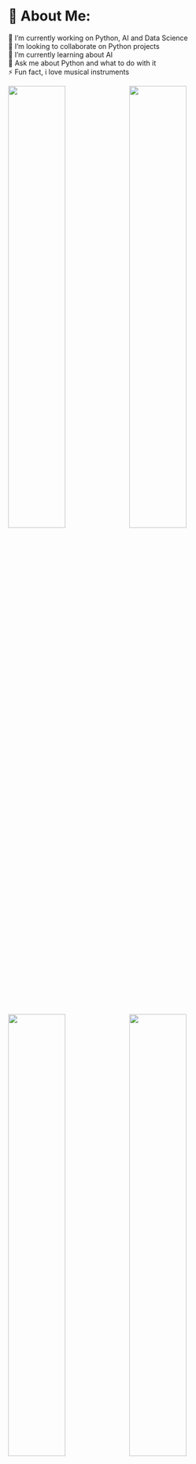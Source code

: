 # 💫 About Me:
🔭 I’m currently working on Python, AI and Data Science<br>👯 I’m looking to collaborate on Python projects<br>🌱 I’m currently learning about AI <br>💬 Ask me about Python and what to do with it<br>⚡ Fun fact, i love musical instruments

<p float="left">
  <img src="https://github-readme-stats.vercel.app/api?username=eubielaraujo&theme=dark&hide_border=true&include_all_commits=true&count_private=true" width="48%" />
  <img src="https://nirzak-streak-stats.vercel.app/?user=eubielaraujo&theme=dark&hide_border=true" width="48%" />
</p>

<p float="left">
  <img src="https://github-readme-stats.vercel.app/api/top-langs/?username=eubielaraujo&theme=dark&hide_border=true&include_all_commits=true&count_private=true&layout=compact" width="48%" />
  <img src="https://github-contributor-stats.vercel.app/api?username=eubielaraujo&limit=5&theme=dark&combine_all_yearly_contributions=true" width="48%" />
</p>

![Java](https://img.shields.io/badge/java-%23ED8B00.svg?style=for-the-badge&logo=openjdk&logoColor=white) ![Python](https://img.shields.io/badge/python-3670A0?style=for-the-badge&logo=python&logoColor=ffdd54) ![HTML5](https://img.shields.io/badge/html5-%23E34F26.svg?style=for-the-badge&logo=html5&logoColor=white) ![CSS3](https://img.shields.io/badge/css3-%231572B6.svg?style=for-the-badge&logo=css3&logoColor=white) ![Anaconda](https://img.shields.io/badge/Anaconda-%2344A833.svg?style=for-the-badge&logo=anaconda&logoColor=white) ![OpenCV](https://img.shields.io/badge/opencv-%23white.svg?style=for-the-badge&logo=opencv&logoColor=white) ![SQLite](https://img.shields.io/badge/sqlite-%2307405e.svg?style=for-the-badge&logo=sqlite&logoColor=white) ![MySQL](https://img.shields.io/badge/mysql-4479A1.svg?style=for-the-badge&logo=mysql&logoColor=white) ![Keras](https://img.shields.io/badge/Keras-%23D00000.svg?style=for-the-badge&logo=Keras&logoColor=white) ![Matplotlib](https://img.shields.io/badge/Matplotlib-%23ffffff.svg?style=for-the-badge&logo=Matplotlib&logoColor=black) ![NumPy](https://img.shields.io/badge/numpy-%23013243.svg?style=for-the-badge&logo=numpy&logoColor=white) ![Pandas](https://img.shields.io/badge/pandas-%23150458.svg?style=for-the-badge&logo=pandas&logoColor=white) ![scikit-learn](https://img.shields.io/badge/scikit--learn-%23F7931E.svg?style=for-the-badge&logo=scikit-learn&logoColor=white) ![Scipy](https://img.shields.io/badge/SciPy-%230C55A5.svg?style=for-the-badge&logo=scipy&logoColor=%white) ![TensorFlow](https://img.shields.io/badge/TensorFlow-%23FF6F00.svg?style=for-the-badge&logo=TensorFlow&logoColor=white) ![GitHub](https://img.shields.io/badge/github-%23121011.svg?style=for-the-badge&logo=github&logoColor=white) ![GitHub Actions](https://img.shields.io/badge/github%20actions-%232671E5.svg?style=for-the-badge&logo=githubactions&logoColor=white) ![Git](https://img.shields.io/badge/git-%23F05033.svg?style=for-the-badge&logo=git&logoColor=white) ![Trello](https://img.shields.io/badge/Trello-%23026AA7.svg?style=for-the-badge&logo=Trello&logoColor=white)

[![Instagram](https://img.shields.io/badge/Instagram-%23E4405F.svg?logo=Instagram&logoColor=white)](https://instagram.com/eubielaaraujo) [![LinkedIn](https://img.shields.io/badge/LinkedIn-%230077B5.svg?logo=linkedin&logoColor=white)](https://linkedin.com/in/gabriel-araujo-707799221) [![email](https://img.shields.io/badge/Email-D14836?logo=gmail&logoColor=white)](mailto:gabrielaraujo2334@gmail.com) 

<!-- Proudly created with GPRM ( https://gprm.itsvg.in ) -->

<!--
**eubielaraujo/eubielaraujo** is a ✨ _special_ ✨ repository because its `README.md` (this file) appears on your GitHub profile.

Here are some ideas to get you started:

- 🔭 I’m currently working on ...
- 🌱 I’m currently learning ...
- 👯 I’m looking to collaborate on ...
- 🤔 I’m looking for help with ...
- 💬 Ask me about ...
- 📫 How to reach me: ...
- 😄 Pronouns: ...
- ⚡ Fun fact: ...
-->
